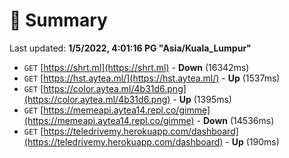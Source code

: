 # 📖 Summary
Last updated: **1/5/2022, 4:01:16 PG "Asia/Kuala_Lumpur"**

- `GET` [https://shrt.ml](https://shrt.ml) - **Down** (16342ms)
- `GET` [https://hst.aytea.ml/](https://hst.aytea.ml/) - **Up** (1537ms)
- `GET` [https://color.aytea.ml/4b31d6.png](https://color.aytea.ml/4b31d6.png) - **Up** (1395ms)
- `GET` [https://memeapi.aytea14.repl.co/gimme](https://memeapi.aytea14.repl.co/gimme) - **Down** (14536ms)
- `GET` [https://teledrivemy.herokuapp.com/dashboard](https://teledrivemy.herokuapp.com/dashboard) - **Up** (190ms)
